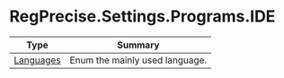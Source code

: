 ﻿
# RegPrecise.Settings.Programs.IDE

|Type|Summary|
|----|-------|
|[Languages](./Languages.md)|Enum the mainly used language.|

